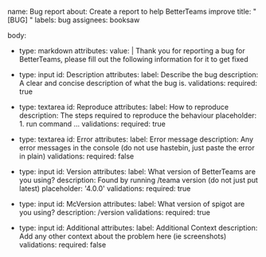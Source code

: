 
name: Bug report
about: Create a report to help BetterTeams improve
title: "[BUG] <Bug Name>"
labels: bug
assignees: booksaw

body: 
  - type: markdown
    attributes:
      value: |
        Thank you for reporting a bug for BetterTeams, please fill out the following information for it to get fixed
  
  - type: input
    id: Description
    attributes:
      label: Describe the bug
      description: A clear and concise description of what the bug is.
    validations:
      required: true
  
  - type: textarea
    id: Reproduce
    attributes:
      label: How to reproduce
      description: The steps required to reproduce the behaviour
      placeholder: 1. run command ...
    validations:
      required: true
  
  - type: textarea
    id: Error
    attributes:
      label: Error message
      description: Any error messages in the console (do not use hastebin, just paste the error in plain)
    validations:
      required: false
  
  - type: input
    id: Version
    attributes:
      label: What version of BetterTeams are you using?
      description: Found by running /teama version (do not just put latest)
      placeholder: '4.0.0'
    validations:
      required: true
  
  - type: input
    id: McVersion
    attributes:
      label: What version of spigot are you using?
      description: /version
    validations:
      required: true
  
  - type: input
    id: Additional
    attributes:
      label: Additional Context
      description: Add any other context about the problem here (ie screenshots)
    validations:
      required: false


